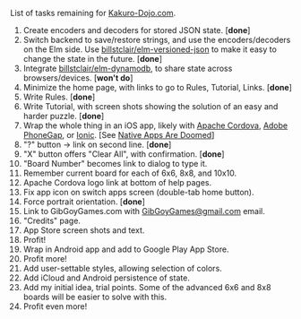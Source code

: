 List of tasks remaining for [Kakuro-Dojo.com](https:/Kakuro-Dojo.com/).

1. Create encoders and decoders for stored JSON state. [**done**]
2. Switch backend to save/restore strings, and use the encoders/decoders on the Elm side. Use [billstclair/elm-versioned-json](http://package.elm-lang.org/packages/billstclair/elm-versioned-json/latest) to make it easy to change the state in the future. [**done**]
3. Integrate [billstclair/elm-dynamodb](http://package.elm-lang.org/packages/billstclair/elm-dynamodb/latest), to share state across browsers/devices. [**won't do**]
4. Minimize the home page, with links to go to Rules, Tutorial, Links. [**done**]
5. Write Rules. [**done**]
6. Write Tutorial, with screen shots showing the solution of an easy and harder puzzle. [**done**]
7. Wrap the whole thing in an iOS app, likely with [Apache Cordova](https://cordova.apache.org/), [Adobe PhoneGap](http://phonegap.com/), or [Ionic](http://ionicframework.com/). [See [Native Apps Are Doomed](https://medium.com/javascript-scene/native-apps-are-doomed-ac397148a2c0#.48qr70u0a)]
  1. "?" button -> link on second line. [**done**]
  2. "X" button offers "Clear All", with confirmation. [**done**]
  3. "Board Number" becomes link to dialog to type it.
  4. Remember current board for each of 6x6, 8x8, and 10x10.
  5. Apache Cordova logo link at bottom of help pages.
  6. Fix app icon on switch apps screen (double-tab home button).
  7. Force portrait orientation. [**done**]
  8. Link to GibGoyGames.com with GibGoyGames@gmail.com email. 
  9. "Credits" page.
  10. App Store screen shots and text.
8. Profit!
9. Wrap in Android app and add to Google Play App Store.
10. Profit more!
11. Add user-settable styles, allowing selection of colors.
12. Add iCloud and Android persistence of state.
13. Add my initial idea, trial points. Some of the advanced 6x6 and 8x8 boards will be easier to solve with this.
13. Profit even more!
